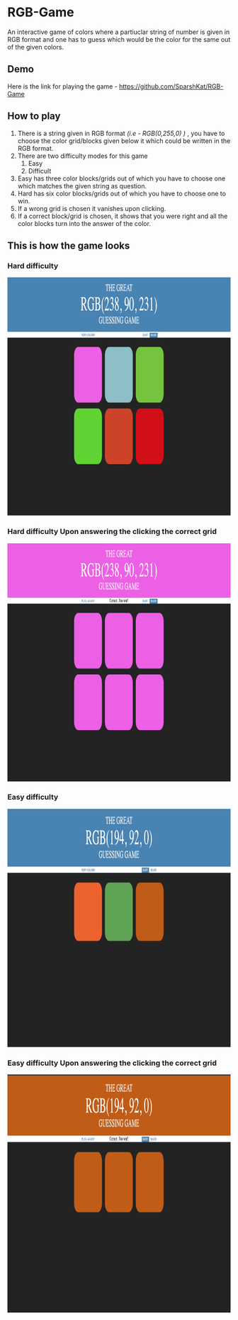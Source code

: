 # RGB-Game
An interactive game of colors where a partiuclar string of number is given in RGB format and one has to guess which would be the color for the same out of the given colors.

## Demo
Here is the link for playing the game - https://github.com/SparshKat/RGB-Game

## How to play
1. There is a string given in RGB format *(i.e - RGB(0,255,0) )* , you have to choose the color grid/blocks given below it which could be written in the RGB format. 
1. There are two difficulty modes for this game
   1. Easy
   1. Difficult
1. Easy has three color blocks/grids out of which you have to choose one which matches the given string as question.
1. Hard has six color blocks/grids out of which you have to choose one to win.
1. If a wrong grid is chosen it vanishes upon clicking.
1. If a correct block/grid is chosen, it shows that you were right and all the color blocks turn into the answer of the color.

## This is how the game looks

### Hard difficulty 
<img src="hard_q.png" width="831px" height="538px"/>

### Hard difficulty Upon answering the clicking the correct grid
<img src="hard_ans.png" width="831px" height="538px"/>

### Easy difficulty 
<img src="easy_q.png" width="831px" height="538px"/>

### Easy difficulty Upon answering the clicking the correct grid
<img src="easy_ans.png" width="831px" height="538px"/>

